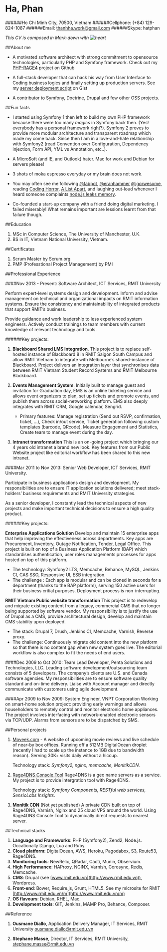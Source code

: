 # Ha, Phan
######Ho Chi Minh City, 70500, Vietnam
######Cellphone: (+84) 129-824-1087
######Email: [thanhha.work@gmail.com](mailto:thanhha.work@gmail.com)
######Skype: hatphan


*This CV is composed in Mark-down with  ![heart](http://i.imgur.com/FCJaHj0.png)*

##About me

- A motivated software architect with strong commitment to opensource technologies, particularly PHP and Symfony framework. Check out my [PHP-RAGE4](https://github.com/haphan/php-rage4dns) project on Github

- A full-stack developer that can hack his way from User Interface to Coding business logics and finally setting up production servers. See my [server deployment script](https://gist.github.com/haphan/84eb9755ddd06f09326b) on Gist

- A contributor to Symfony, Doctrine, Drupal and few other OSS projects.

##Fun facts

- I started using Symfony 1 then left to build my own PHP framework because there were too many *magics* in Symfony back then. (Yes! everybody has a personal framework right?). Symfony 2 proves to provide more modular architecture and transparent roadmap which made my come back. Since then I am in a love-and-hate relationship with Symfony2 (read Convention over Configuration, Dependency injection, Form API, YML vs Annotation,  etc..).

- A Micro$oft (and IE, and Outlook) hater. Mac for work and Debian for servers please!

- 3 shots of moka espresso everyday or my brain does not work.

- You may often see me following [@fabpot](https://twitter.com/@fabpot), [@eranhammer](https://twitter.com/eranhammer)  [@igorwesome](https://twitter.com/igorwesome), reading [Coding Horror](http://blog.codinghorror.com), [A List Apart](http://alistapart.com), and laughing out-loud whenever I heard someone complaints [node.js leaks memory](https://www.joyent.com/blog/walmart-node-js-memory-leak).

- Co-founded a start-up company with a friend doing digital marketing. I failed miserably! What remains important are lessions learnt from that failure though.

##Education

1. MSc in Computer Science, The University of Manchester, U.K.
2. BS in IT, Vietnam National University, Vietnam.

##Certificates

1. Scrum Master by Scrum.org
2. PMP (Professtional Project Management) by PMI

##Professional Experience

####Nov 2013 - Present: Software Architect, ICT Services, RMIT University

Perform expert-level systems design and development. Inform and advise management on technical and organizational impacts on RMIT information systems. Ensure the consistency and maintainability of integrated products that support RMIT’s business.

Provide guidance and work leadership to less experienced system engineers. Actively conduct trainings to team members with current knowledge of relevant technology and tools.

######Key projects:

1. **Blackboard Shared LMS Integration**. This project is to replace self-hosted instance of Blackboard 8 in RMIT Saigon South Campus and allow RMIT Vietnam to integrate with Melbourne’s shared-instance of Blackboard. Project delivers an integration layer that synchronises data between RMIT Vietnam Student Record Systems and RMIT Melbourne Blackboard.

2. **Events Management System**. Initially built to manage guest and invitation for Graduation day, EMS is an online ticketing service and allows event organizers to plan, set up tickets and promote events, and publish them across social-networking platform. EMS also deeply integrates with RMIT CRM, Google calendar, Sengrid.

   - Primary features: Manage registration (Send out RSVP, confirmation, ticket, ...), Check in/out service, Ticket generation following custom templates (barcode, QRcode), Measure Engagement and Statistics, Create team to manage event during the day.

3. **Intranet transformation** This is an on-going project which bringing our 4 years old intranet a brand new look. Key features from our Public Website project like editorial workflow has been shared to this new intranet.

####Mar 2011 to Nov 2013: Senior Web Developer, ICT Services, RMIT University.

Participate in business applications design and development. My responsibilities are to ensure IT application solutions delivered; meet stack-holders’ business requirements and RMIT University strategies.

As a senior developer, I constantly lead the technical aspects of new projects and make important technical decisions to ensure a high quality product.

######Key projects:

**Enterprise Applications Solution** Develop and maintain 15 enterprise apps that help improving the effectiveness across departments. Key apps are Procurement, Inventory, Outage Notification, Tender, Legal Office. This project is built on top of a Business Application Platform (BAP) which standardises authentication, user roles managements processes for apps hosted on top of this platform.

- The technology: Symfony2 LTS, Memcache, Behance, MySQL, Jenkins CI, CAS SSO, Responsive UI, ESB integration.
- The challenge : Each app is modular and can be cloned in seconds for a department (thanks to the BAP platform), serving 150 active users for their business critial purposes. Deployment process is non-interrupting.

**RMIT Vietnam Public website transformation** This project is to redevelop and migrate existing content from a legacy, commercial CMS that no longer being supported by software vendor. My responsibility is to justify the use of Drupal as a CMS, provide architectural design, develop and maintain CMS stability upon deployed.

- The stack: Drupal 7, Drush, Jenkins CI, Memcache, Varnish, Reverse proxy.
- The challenge: Continuously migrate old content into the new platform so that there is no content gap when new system goes live. The editorial workflow is also complex to fit the needs of end users.


####Dec 2009 to Oct 2010: Team Lead Developer, Penta Solutions and Technologies, LLC.
Leading software development/outsourcing team consists of 5 developers. The company’s clients are U.S. and Canada software agencies. My responsibilities are to ensure software quality standard and on-time delivery. Liaise with Account manager and directly communicate with customers using agile development.

####Apr 2009 to Nov 2009: System Engineer, VNPT Corporation
Working on smart-home solution project: providing early warnings and allows householders to remotely control and monitor electronic home appliances. The project involves interfacing with network-enabled electronic sensors via TCP/UDP. Alarms from sensors are to be dispatched by SMS.


##Personal projects

1. [Moveek.com](https://moveek.com) - A website of upcoming movie reviews and live schedule of near-by box offices. Running off a 512MB DigitalOcean droplet (recently I had to scale up the instance to 1GB due to bandwidth reason). Serving 30K+ visits daily without a hiccup.

	Technology stack: *Symfony2, nginx, memcache, MonitikCDN.*

2. [Rage4DNS Console Tool](https://github.com/haphan/php-rage4dns) Rage4DNS is a geo name servers as a service. My project is to provide intergration tool with Rage4DNS.

	Technology stack: *Symfony Components, RESTful web services, SensioLabs Insights.*

3. **Monitik CDN** (Not yet published) A private CDN built on top of Rage4DNS, Varnish, Nginx and 25 cloud VPS around the world. Using Rage4DNS Console Tool to dynamically direct requests to nearest server.

##Technical stacks

1. **Language and Frameworks**: PHP (Symfony2), Zend2, Node.js. Occationally Django, Lua and Ruby.
1. **Cloud platform**: DigitalOcean, AWS, Heroku, Pagodabox, S3, Route53, Rage4DNS.
1. **Monitoring tools**: NewRelic, QRadar, Cacti, Munin, Observium.
1. **High Performance**: HAProxy, NGINX, Varnish, Corosync, Redis, Memcache.
1. **CMS**: Drupal (see [www.rmit.edu.vn](http://www.rmit.edu.vn)), Wordpress.
1. **Front-end**: Bower, Require.js, Grunt, HTML5. See my microsite for RMIT [http://www.rmit.edu.vn/m](http://www.rmit.edu.vn/m)
1. **OS flavours**: Debian, RHEL, Mac.
1. **Development tools**: GIT, Jenkins, MAMP Pro, Behance, Composer.

##Reference

1. **Ousmane Diallo**, Application Delivery Manager, IT Services, RMIT University [ousmane.diallo@rmit.edu.vn](mailto:ousmane.diallo@rmit.edu.vn)

2. **Stephane Masse**, Director, IT Services, RMIT University, [stephane.masse@rmit.edu.vn](mailto:stephane.masse@rmit.edu.vn)


